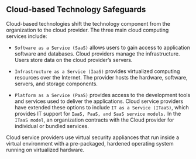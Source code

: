 ## Cloud-based Technology Safeguards

Cloud-based technologies shift the technology component from the organization to the cloud provider. The three main cloud computing services include:

+ `Software as a Service (SaaS)` allows users to gain access to application software and databases. Cloud providers manage the infrastructure. Users store data on the cloud provider’s servers.

+ `Infrastructure as a Service (IaaS)` provides virtualized computing resources over the Internet. The provider hosts the hardware, software, servers, and storage components.

+ `Platform as a Service (PaaS)` provides access to the development tools and services used to deliver the applications.
Cloud service providers have extended these options to include `IT as a Service (ITaaS)`, which provides IT support for `IaaS, PaaS, and SaaS service models.` In the `ITaaS model`, an organization contracts with the Cloud provider for individual or bundled services.

Cloud service providers use virtual security appliances that run inside a virtual environment with a pre-packaged, hardened operating system running on virtualized hardware.
